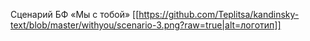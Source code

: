 Сценарий БФ «Мы с тобой»
[[https://github.com/Teplitsa/kandinsky-text/blob/master/withyou/scenario-3.png?raw=true|alt=логотип]]
